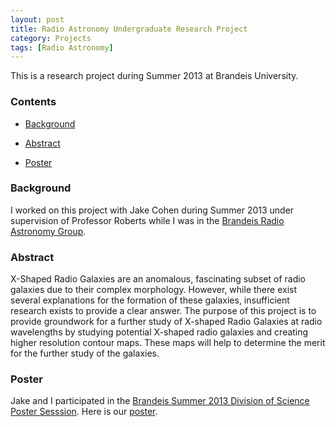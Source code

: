 ```yaml
---
layout: post
title: Radio Astronomy Undergraduate Research Project
category: Projects
tags: [Radio Astronomy]
---
```


This is a research project during Summer 2013 at Brandeis University.

<!-- more -->

### Contents

- [Background](#Background)

- [Abstract](#Abstract)

- [Poster](#Poster)


<a name="Background"/>

### Background

I worked on this project with Jake Cohen during Summer 2013 under supervision of Professor Roberts while I was in the [Brandeis Radio Astronomy Group](http://pc.astro.brandeis.edu/).


<a name="Abstract"/>

### Abstract

X-Shaped Radio Galaxies are an anomalous, fascinating subset of radio galaxies due to their complex morphology. However, while there exist several explanations for the formation of these galaxies, insufficient research exists to provide a clear answer. The purpose of this project is to provide groundwork for a further study of X-shaped Radio Galaxies at radio wavelengths by studying potential X-shaped radio galaxies and creating higher resolution contour maps. These maps will help to determine the merit for the further study of the galaxies.

<a name="Poster"/>

### Poster

Jake and I participated in the [Brandeis Summer 2013 Division of Science Poster Sesssion](http://www.bio.brandeis.edu/ug/scifest-2013.pdf). Here is our [poster](http://students.cec.wustl.edu/~jinglu/files/poster.pdf).





